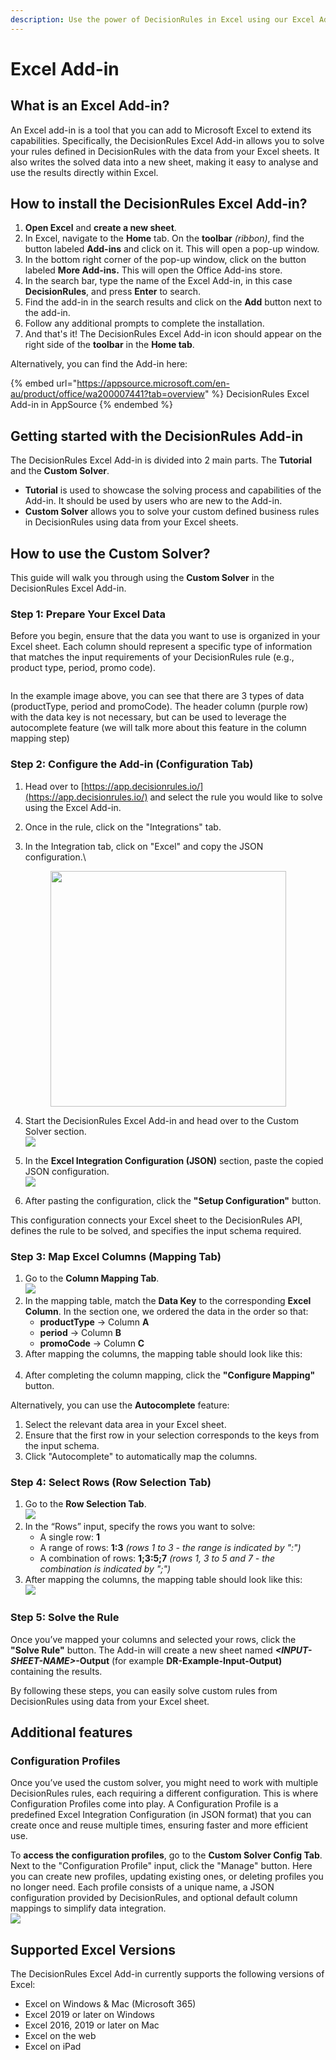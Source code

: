 ```yaml
---
description: Use the power of DecisionRules in Excel using our Excel Add-in.
---
```


# Excel Add-in

## What is an Excel Add-in?

An Excel add-in is a tool that you can add to Microsoft Excel to extend its capabilities. Specifically, the DecisionRules Excel Add-in allows you to solve your rules defined in DecisionRules with the data from your Excel sheets. It also writes the solved data into a new sheet, making it easy to analyse and use the results directly within Excel.

## How to install the DecisionRules Excel Add-in?

1. **Open Excel** and **create a new sheet**.
2. In Excel, navigate to the **Home** tab. On the **toolbar** _(ribbon)_, find the button labeled **Add-ins** and click on it. This will open a pop-up window.
3. In the bottom right corner of the pop-up window, click on the button labeled **More Add-ins.** This will open the Office Add-ins store.
4. In the search bar, type the name of the Excel Add-in, in this case **DecisionRules**, and press **Enter** to search.
5. Find the add-in in the search results and click on the **Add** button next to the add-in.
6. Follow any additional prompts to complete the installation.
7. And that's it! The DecisionRules Excel Add-in icon should appear on the right side of the **toolbar** in the **Home tab**.

Alternatively, you can find the Add-in here:&#x20;

{% embed url="https://appsource.microsoft.com/en-au/product/office/wa200007441?tab=overview" %}
DecisionRules Excel Add-in in AppSource
{% endembed %}

## Getting started with the DecisionRules Add-in

The DecisionRules Excel Add-in is divided into 2 main parts. The **Tutorial** and the **Custom Solver**.

* **Tutorial** is used to showcase the solving process and capabilities of the Add-in. It should be used by users who are new to the Add-in.
* **Custom Solver** allows you to solve your custom defined business rules in DecisionRules using data from your Excel sheets.

## How to use the Custom Solver?

This guide will walk you through using the **Custom Solver** in the DecisionRules Excel Add-in.

### Step 1: Prepare Your Excel Data

Before you begin, ensure that the data you want to use is organized in your Excel sheet. Each column should represent a specific type of information that matches the input requirements of your DecisionRules rule (e.g., product type, period, promo code).

<div align="left"><figure><img src="../.gitbook/assets/image (361).png" alt=""><figcaption></figcaption></figure></div>

In the example image above, you can see that there are 3 types of data (productType, period and promoCode). The header column (purple row) with the data key is not necessary, but can be used to leverage the autocomplete feature (we will talk more about this feature in the column mapping step)

### Step 2: Configure the Add-in (Configuration Tab)

1. Head over to [https://app.decisionrules.io/](https://app.decisionrules.io/) and select the rule you would like to solve using the Excel Add-in.
2. Once in the rule, click on the "Integrations" tab.\
   <img src="../.gitbook/assets/image (360).png" alt="" data-size="line">
3.  In the Integration tab, click on "Excel" and copy the JSON configuration.\


    <div align="left"><figure><img src="../.gitbook/assets/image (10).png" alt="" width="377"><figcaption></figcaption></figure></div>
4. Start the DecisionRules Excel Add-in and head over to the Custom Solver section.\
   ![](<../.gitbook/assets/image (1) (4) (1).png>)
5. In the **Excel Integration Configuration (JSON)** section, paste the copied  JSON configuration.\
   ![](<../.gitbook/assets/image (12).png>)
6. After pasting the configuration, click the **"Setup Configuration"** button.

This configuration connects your Excel sheet to the DecisionRules API, defines the rule to be solved, and specifies the input schema required.

### Step 3: Map Excel Columns (Mapping Tab)

1. Go to the **Column Mapping Tab**.\
   ![](<../.gitbook/assets/image (2).png>)
2. In the mapping table, match the **Data Key** to the corresponding **Excel Column**. In the section one, we ordered the data in the order so that:
   * **productType** → Column **A**
   * **period** → Column **B**
   * **promoCode** → Column **C**
3. After mapping the columns, the mapping table should look like this:\
   <img src="../.gitbook/assets/image (5).png" alt="" data-size="original">
4. After completing the column mapping, click the **"Configure Mapping"** button.

Alternatively, you can use the **Autocomplete** feature:

1. Select the relevant data area in your Excel sheet.
2. Ensure that the first row in your selection corresponds to the keys from the input schema.
3. Click "Autocomplete" to automatically map the columns.

### Step 4: Select Rows (Row Selection Tab)

1. Go to the **Row Selection Tab**.\
   ![](<../.gitbook/assets/image (6).png>)
2. In the “Rows” input, specify the rows you want to solve:
   * A single row: **1**
   * A range of rows: **1:3** _(rows 1 to 3 - the range is indicated by ":")_
   * A combination of rows: **1;3:5;7** _(rows 1, 3 to 5 and 7 - the combination is indicated by ";")_
3. After mapping the columns, the mapping table should look like this:\
   ![](<../.gitbook/assets/image (8).png>)

### Step 5: Solve the Rule

Once you’ve mapped your columns and selected your rows, click the **"Solve Rule"** button. The Add-in will create a new sheet named _**\<INPUT-SHEET-NAME>**_**-Output** (for example **DR-Example-Input-Output)** containing the results.

By following these steps, you can easily solve custom rules from DecisionRules using data from your Excel sheet.

## Additional features

### Configuration Profiles

Once you’ve used the custom solver, you might need to work with multiple DecisionRules rules, each requiring a different configuration. This is where Configuration Profiles come into play. A Configuration Profile is a predefined Excel Integration Configuration (in JSON format) that you can create once and reuse multiple times, ensuring faster and more efficient use.

To **access the configuration profiles**, go to the **Custom Solver Config Tab**. Next to the "Configuration Profile" input, click the "Manage" button. Here you can create new profiles, updating existing ones, or deleting profiles you no longer need. Each profile consists of a unique name, a JSON configuration provided by DecisionRules, and optional default column mappings to simplify data integration.\
![](<../.gitbook/assets/image (13).png>)

## Supported Excel Versions

The DecisionRules Excel Add-in currently supports the following versions of Excel:

* Excel on Windows & Mac (Microsoft 365)&#x20;
* Excel 2019 or later on Windows&#x20;
* Excel 2016, 2019 or later on Mac&#x20;
* Excel on the web&#x20;
* Excel on iPad






